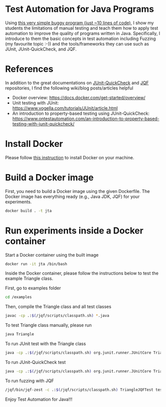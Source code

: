 # Test Automation for Java Programs
Using [this very simple buggy program (just ~10 lines of code)](examples/Triangle.java), I show my students the limitations of manual testing and teach them how to apply test automation to improve the quality of programs written in Java. Specifically, I introduce to them the basic concepts in test automation including Fuzzing (my favourite topic :-)) and the tools/frameworks they can use such as JUnit, JUnit-QuickCheck, and JQF. 

# References
In addition to the great documentations on [JUnit-QuickCheck](https://github.com/pholser/junit-quickcheck) and [JQF](https://github.com/rohanpadhye/JQF) repositories, I find the following wiki/blog posts/articles helpful
- Docker overview: https://docs.docker.com/get-started/overview/
- Unit testing with JUnit: https://www.vogella.com/tutorials/JUnit/article.html
- An introduction to property-based testing using JUnit-QuickCheck: https://www.ontestautomation.com/an-introduction-to-property-based-testing-with-junit-quickcheck/

# Install Docker
Please follow [this instruction](https://docs.docker.com/get-docker/) to install Docker on your machine.

# Build a Docker image
First, you need to build a Docker image using the given Dockerfile. The Docker image has everything ready (e.g., Java JDK, JQF) for your experiments.

```bash
docker build . -t jta
```

# Run experiments inside a Docker container
Start a Docker container using the built image
```bash
docker run -it jta /bin/bash
```

Inside the Docker container, please follow the instructions below to test the example Triangle class.

First, go to examples folder
```bash
cd /examples
```

Then, compile the Triangle class and all test classes
```bash
javac -cp .:$(/jqf/scripts/classpath.sh) *.java
```

To test Triangle class manually, please run
```bash
java Triangle
```

To run JUnit test with the Triangle class
```bash
java -cp .:$(/jqf/scripts/classpath.sh) org.junit.runner.JUnitCore TriangleJUnitTest
```

To run JUnit-QuickCheck test
```bash
java -cp .:$(/jqf/scripts/classpath.sh) org.junit.runner.JUnitCore TriangleQCheckTest
```

To run fuzzing with JQF
```bash
/jqf/bin/jqf-zest -c .:$(/jqf/scripts/classpath.sh) TriangleJQFTest testInvalidTriangle
```

Enjoy Test Automation for Java!!!
